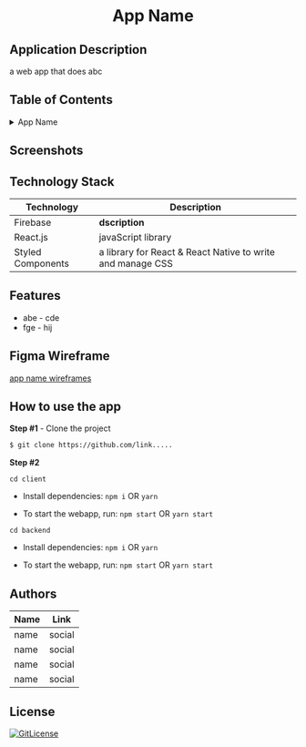 <!-- Designed for nanoGiants 12.2022 hackathon -->
  <h1 align="center">App Name</h1>

## Application Description

a web app that does abc

## Table of Contents

<details>
<summary>App Name</summary>

- [Application Description](#application-description)
- [Table of Contents](#table-of-contents)
- [Screenshots](#screenshots)
- [Figma Wireframe](#figma-wireframe)
- [Technology Stack](#technology-stack)
- [Features](#features)
- [How to use the app](#how-to-use-the-app)
- [Authors](#authors)
- [License](#license)

</details>

## Screenshots


## Technology Stack

| Technology                                                    | Description                                                          |
| ------------------------------------------------------------- | -------------------------------------------------------------------- |
| Firebase | **dscription** |
| React.js                                                      | javaScript library                                                   |
| Styled Components                                             | a library for React & React Native to write and manage CSS           |

## Features

- abe - cde
- fge - hij

## Figma Wireframe

[app name wireframes](link)

## How to use the app

**Step #1** - Clone the project

```bash
$ git clone https://github.com/link.....
```

**Step #2**

```
cd client
```

- Install dependencies: `npm i` OR `yarn`

- To start the webapp, run: `npm start` OR `yarn start`

```
cd backend
```

- Install dependencies: `npm i` OR `yarn`

- To start the webapp, run: `npm start` OR `yarn start`



## Authors

| Name            | Link                                   |
| --------------- | -------------------------------------- |
| name | social |
| name | social |
| name | social |
| name | social |

## License

[![GitLicense](https://img.shields.io/badge/License-Apache-lime.svg)](https://github.com/sandramsc/minimalistic-storefront/blob/main/LICENSE)
